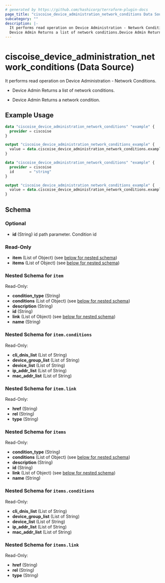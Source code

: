```yaml
---
# generated by https://github.com/hashicorp/terraform-plugin-docs
page_title: "ciscoise_device_administration_network_conditions Data Source - terraform-provider-ciscoise"
subcategory: ""
description: |-
  It performs read operation on Device Administration - Network Conditions.
  Device Admin Returns a list of network conditions.Device Admin Returns a network condition.
---
```


# ciscoise_device_administration_network_conditions (Data Source)

It performs read operation on Device Administration - Network Conditions.

- Device Admin Returns a list of network conditions.

- Device Admin Returns a network condition.

## Example Usage

```terraform
data "ciscoise_device_administration_network_conditions" "example" {
  provider = ciscoise
}

output "ciscoise_device_administration_network_conditions_example" {
  value = data.ciscoise_device_administration_network_conditions.example.items
}

data "ciscoise_device_administration_network_conditions" "example" {
  provider = ciscoise
  id       = "string"
}

output "ciscoise_device_administration_network_conditions_example" {
  value = data.ciscoise_device_administration_network_conditions.example.item
}
```

<!-- schema generated by tfplugindocs -->
## Schema

### Optional

- **id** (String) id path parameter. Condition id

### Read-Only

- **item** (List of Object) (see [below for nested schema](#nestedatt--item))
- **items** (List of Object) (see [below for nested schema](#nestedatt--items))

<a id="nestedatt--item"></a>
### Nested Schema for `item`

Read-Only:

- **condition_type** (String)
- **conditions** (List of Object) (see [below for nested schema](#nestedobjatt--item--conditions))
- **description** (String)
- **id** (String)
- **link** (List of Object) (see [below for nested schema](#nestedobjatt--item--link))
- **name** (String)

<a id="nestedobjatt--item--conditions"></a>
### Nested Schema for `item.conditions`

Read-Only:

- **cli_dnis_list** (List of String)
- **device_group_list** (List of String)
- **device_list** (List of String)
- **ip_addr_list** (List of String)
- **mac_addr_list** (List of String)


<a id="nestedobjatt--item--link"></a>
### Nested Schema for `item.link`

Read-Only:

- **href** (String)
- **rel** (String)
- **type** (String)



<a id="nestedatt--items"></a>
### Nested Schema for `items`

Read-Only:

- **condition_type** (String)
- **conditions** (List of Object) (see [below for nested schema](#nestedobjatt--items--conditions))
- **description** (String)
- **id** (String)
- **link** (List of Object) (see [below for nested schema](#nestedobjatt--items--link))
- **name** (String)

<a id="nestedobjatt--items--conditions"></a>
### Nested Schema for `items.conditions`

Read-Only:

- **cli_dnis_list** (List of String)
- **device_group_list** (List of String)
- **device_list** (List of String)
- **ip_addr_list** (List of String)
- **mac_addr_list** (List of String)


<a id="nestedobjatt--items--link"></a>
### Nested Schema for `items.link`

Read-Only:

- **href** (String)
- **rel** (String)
- **type** (String)


